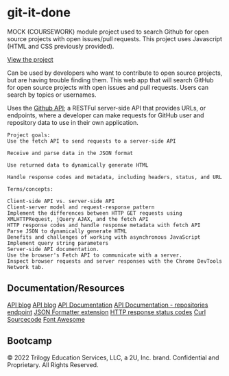 # git-it-done

MOCK (COURSEWORK) module project used to search Github for open source projects with open issues/pull requests. This project uses Javascript (HTML and CSS previously provided).

[View the project](https://dieterichelizabeth.github.io/git-it-done/)

Can be used by developers who want to contribute to open source projects, but are having trouble finding them. This web app that will search GitHub for open source projects with open issues and pull requests. Users can search by topics or usernames.

Uses the [Github API](https://docs.github.com/en/rest); a RESTFul server-side API that provides URLs, or endpoints, where a developer can make requests for GitHub user and repository data to use in their own application.

```
Project goals:
Use the fetch API to send requests to a server-side API

Receive and parse data in the JSON format

Use returned data to dynamically generate HTML

Handle response codes and metadata, including headers, status, and URL

Terms/concepts:

Client-side API vs. server-side API
Client-server model and request-response pattern
Implement the differences between HTTP GET requests using XMLHTTPRequest, jQuery AJAX, and the fetch API
HTTP response codes and handle response metadata with fetch API
Parse JSON to dynamically generate HTML
Benefits and challenges of working with asynchronous JavaScript
Implement query string parameters
Server-side API documentation.
Use the browser's Fetch API to communicate with a server.
Inspect browser requests and server responses with the Chrome DevTools Network tab.
```

## Documentation/Resources

[API blog](https://coding-boot-camp.github.io/full-stack/apis/how-to-use-api-keys)
[API blog](https://coding-boot-camp.github.io/full-stack/)
[API Documentation](https://docs.github.com/en/rest)
[API Documentation - repositories endpoint](https://docs.github.com/en/rest/reference/repos)
[JSON Formatter extension](https://chrome.google.com/webstore/detail/json-formatter/bcjindcccaagfpapjjmafapmmgkkhgoa?hl=en)
[HTTP response status codes](https://developer.mozilla.org/en-US/docs/Web/HTTP/Status)
[Curl Sourcecode](https://github.com/curl/curl)
[Font Awesome](https://fontawesome.com/)

## Bootcamp

© 2022 Trilogy Education Services, LLC, a 2U, Inc. brand. Confidential and Proprietary. All Rights Reserved.
